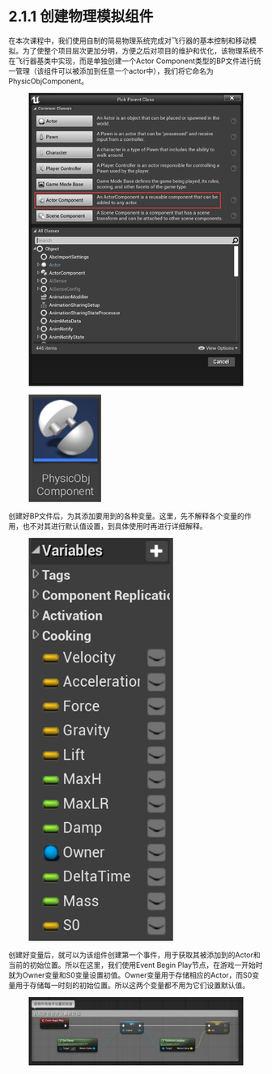 # 2.1.1 创建物理模拟组件

在本次课程中，我们使用自制的简易物理系统完成对飞行器的基本控制和移动模拟。为了使整个项目层次更加分明，方便之后对项目的维护和优化，该物理系统不在飞行器基类中实现，而是单独创建一个Actor Component类型的BP文件进行统一管理（该组件可以被添加到任意一个actor中），我们将它命名为PhysicObjComponent。

<figure><img src="../../../.gitbook/assets/image (67).png" alt=""><figcaption></figcaption></figure>

<figure><img src="../../../.gitbook/assets/image (325).png" alt=""><figcaption></figcaption></figure>

创建好BP文件后，为其添加要用到的各种变量。这里，先不解释各个变量的作用，也不对其进行默认值设置，到具体使用时再进行详细解释。

<figure><img src="../../../.gitbook/assets/image (111).png" alt=""><figcaption></figcaption></figure>

创建好变量后，就可以为该组件创建第一个事件，用于获取其被添加到的Actor和当前的初始位置。所以在这里，我们使用Event Begin Play节点，在游戏一开始时就为Owner变量和S0变量设置初值。Owner变量用于存储相应的Actor，而S0变量用于存储每一时刻的初始位置。所以这两个变量都不用为它们设置默认值。

<figure><img src="../../../.gitbook/assets/image (181).png" alt=""><figcaption></figcaption></figure>
